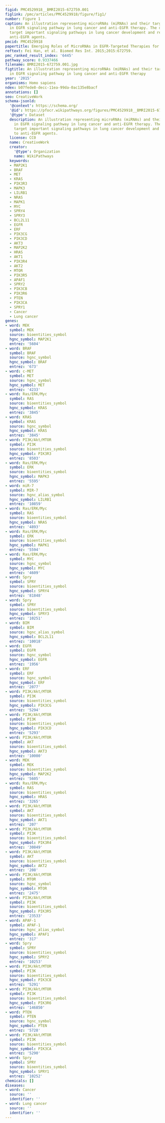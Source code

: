 ```yaml
---
figid: PMC4529918__BMRI2015-672759.001
figlink: /pmc/articles/PMC4529918/figure/fig1/
number: Figure 1
caption: An illustration representing microRNAs (miRNAs) and their targets involved
  in EGFR signaling pathway in lung cancer and anti-EGFR therapy. The depicted miRNAs
  target important signaling pathways in lung cancer development and resistance to
  anti-EGFR agents.
pmcid: PMC4529918
papertitle: Emerging Roles of MicroRNAs in EGFR-Targeted Therapies for Lung Cancer.
reftext: Fei Han, et al. Biomed Res Int. 2015;2015:672759.
pmc_ranked_result_index: '6445'
pathway_score: 0.9337466
filename: BMRI2015-672759.001.jpg
figtitle: An illustration representing microRNAs (miRNAs) and their targets involved
  in EGFR signaling pathway in lung cancer and anti-EGFR therapy
year: '2015'
organisms: Homo sapiens
ndex: b07fede8-decc-11ea-99da-0ac135e8bacf
annotations: []
seo: CreativeWork
schema-jsonld:
  '@context': https://schema.org/
  '@id': https://pfocr.wikipathways.org/figures/PMC4529918__BMRI2015-672759.001.html
  '@type': Dataset
  description: An illustration representing microRNAs (miRNAs) and their targets involved
    in EGFR signaling pathway in lung cancer and anti-EGFR therapy. The depicted miRNAs
    target important signaling pathways in lung cancer development and resistance
    to anti-EGFR agents.
  license: CC0
  name: CreativeWork
  creator:
    '@type': Organization
    name: WikiPathways
  keywords:
  - MAP2K1
  - BRAF
  - MET
  - KRAS
  - PIK3R3
  - MAPK3
  - LILRB1
  - NRAS
  - MAPK1
  - MYC
  - SPRY4
  - SPRY3
  - BCL2L11
  - EGFR
  - ERF
  - PIK3CG
  - PIK3CD
  - AKT3
  - MAP2K2
  - HRAS
  - AKT1
  - PIK3R4
  - AKT2
  - MTOR
  - PIK3R5
  - APAF1
  - SPRY2
  - PIK3CB
  - PIK3R6
  - PTEN
  - PIK3CA
  - SPRY1
  - Cancer
  - Lung cancer
genes:
- word: MEK
  symbol: MEK
  source: bioentities_symbol
  hgnc_symbol: MAP2K1
  entrez: '5604'
- word: BRAF
  symbol: BRAF
  source: hgnc_symbol
  hgnc_symbol: BRAF
  entrez: '673'
- word: c-MET
  symbol: MET
  source: hgnc_symbol
  hgnc_symbol: MET
  entrez: '4233'
- word: Ras/ERK/Myc
  symbol: RAS
  source: bioentities_symbol
  hgnc_symbol: KRAS
  entrez: '3845'
- word: KRAS
  symbol: KRAS
  source: hgnc_symbol
  hgnc_symbol: KRAS
  entrez: '3845'
- word: PI3K/Akt/MTOR
  symbol: PI3K
  source: bioentities_symbol
  hgnc_symbol: PIK3R3
  entrez: '8503'
- word: Ras/ERK/Myc
  symbol: ERK
  source: bioentities_symbol
  hgnc_symbol: MAPK3
  entrez: '5595'
- word: miR-7
  symbol: MIR-7
  source: hgnc_alias_symbol
  hgnc_symbol: LILRB1
  entrez: '10859'
- word: Ras/ERK/Myc
  symbol: RAS
  source: bioentities_symbol
  hgnc_symbol: NRAS
  entrez: '4893'
- word: Ras/ERK/Myc
  symbol: ERK
  source: bioentities_symbol
  hgnc_symbol: MAPK1
  entrez: '5594'
- word: Ras/ERK/Myc
  symbol: MYC
  source: hgnc_symbol
  hgnc_symbol: MYC
  entrez: '4609'
- word: Spry
  symbol: SPRY
  source: bioentities_symbol
  hgnc_symbol: SPRY4
  entrez: '81848'
- word: Spry
  symbol: SPRY
  source: bioentities_symbol
  hgnc_symbol: SPRY3
  entrez: '10251'
- word: BIM
  symbol: BIM
  source: hgnc_alias_symbol
  hgnc_symbol: BCL2L11
  entrez: '10018'
- word: EGFR
  symbol: EGFR
  source: hgnc_symbol
  hgnc_symbol: EGFR
  entrez: '1956'
- word: ERF
  symbol: ERF
  source: hgnc_symbol
  hgnc_symbol: ERF
  entrez: '2077'
- word: PI3K/Akt/MTOR
  symbol: PI3K
  source: bioentities_symbol
  hgnc_symbol: PIK3CG
  entrez: '5294'
- word: PI3K/Akt/MTOR
  symbol: PI3K
  source: bioentities_symbol
  hgnc_symbol: PIK3CD
  entrez: '5293'
- word: PI3K/Akt/MTOR
  symbol: AKT
  source: bioentities_symbol
  hgnc_symbol: AKT3
  entrez: '10000'
- word: MEK
  symbol: MEK
  source: bioentities_symbol
  hgnc_symbol: MAP2K2
  entrez: '5605'
- word: Ras/ERK/Myc
  symbol: RAS
  source: bioentities_symbol
  hgnc_symbol: HRAS
  entrez: '3265'
- word: PI3K/Akt/MTOR
  symbol: AKT
  source: bioentities_symbol
  hgnc_symbol: AKT1
  entrez: '207'
- word: PI3K/Akt/MTOR
  symbol: PI3K
  source: bioentities_symbol
  hgnc_symbol: PIK3R4
  entrez: '30849'
- word: PI3K/Akt/MTOR
  symbol: AKT
  source: bioentities_symbol
  hgnc_symbol: AKT2
  entrez: '208'
- word: PI3K/Akt/MTOR
  symbol: MTOR
  source: hgnc_symbol
  hgnc_symbol: MTOR
  entrez: '2475'
- word: PI3K/Akt/MTOR
  symbol: PI3K
  source: bioentities_symbol
  hgnc_symbol: PIK3R5
  entrez: '23533'
- word: APAF-1
  symbol: APAF-1
  source: hgnc_alias_symbol
  hgnc_symbol: APAF1
  entrez: '317'
- word: Spry
  symbol: SPRY
  source: bioentities_symbol
  hgnc_symbol: SPRY2
  entrez: '10253'
- word: PI3K/Akt/MTOR
  symbol: PI3K
  source: bioentities_symbol
  hgnc_symbol: PIK3CB
  entrez: '5291'
- word: PI3K/Akt/MTOR
  symbol: PI3K
  source: bioentities_symbol
  hgnc_symbol: PIK3R6
  entrez: '146850'
- word: PTEN
  symbol: PTEN
  source: hgnc_symbol
  hgnc_symbol: PTEN
  entrez: '5728'
- word: PI3K/Akt/MTOR
  symbol: PI3K
  source: bioentities_symbol
  hgnc_symbol: PIK3CA
  entrez: '5290'
- word: Spry
  symbol: SPRY
  source: bioentities_symbol
  hgnc_symbol: SPRY1
  entrez: '10252'
chemicals: []
diseases:
- word: Cancer
  source: ''
  identifier: ''
- word: Lung cancer
  source: ''
  identifier: ''
---
```

